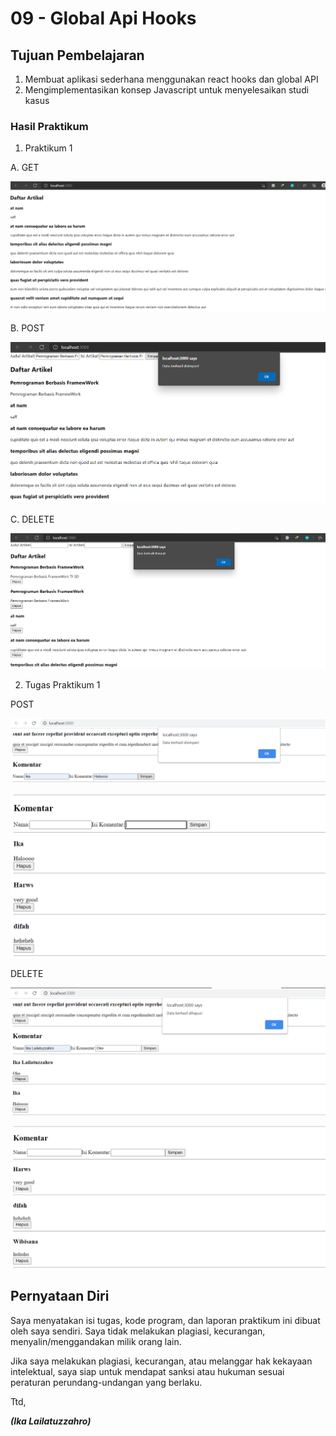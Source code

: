 # 09 - Global Api Hooks

## Tujuan Pembelajaran
1. Membuat aplikasi sederhana menggunakan react hooks dan global API
2. Mengimplementasikan konsep Javascript untuk menyelesaikan studi kasus

### Hasil Praktikum

1. Praktikum 1

A. GET

![contoh gambar](img/Praktikum1.png)

B. POST

![contoh gambar](img/Praktikum2.png)

C. DELETE

![contoh gambar](img/Praktikum3.png)

2. Tugas Praktikum 1

POST

![contoh gambar](img/1.PNG)


![contoh gambar](img/2.PNG)

DELETE

![contoh gambar](img/3.PNG)


![contoh gambar](img/4.PNG)


## Pernyataan Diri

Saya menyatakan isi tugas, kode program, dan laporan praktikum ini dibuat oleh saya sendiri. Saya tidak melakukan plagiasi, kecurangan, menyalin/menggandakan milik orang lain.

Jika saya melakukan plagiasi, kecurangan, atau melanggar hak kekayaan intelektual, saya siap untuk mendapat sanksi atau hukuman sesuai peraturan perundang-undangan yang berlaku.

Ttd,

***(Ika Lailatuzzahro)*** 